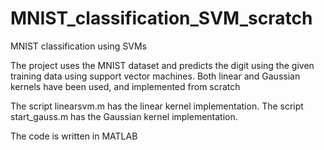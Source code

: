 # MNIST_classification_SVM_scratch
MNIST classification using SVMs 


The project uses the MNIST dataset and predicts the digit using the given training data using support 
vector machines. Both linear and Gaussian kernels have been used, and implemented from scratch

The script linearsvm.m has the linear kernel implementation. 
The script start_gauss.m has the Gaussian kernel implementation.


The code is written in MATLAB
